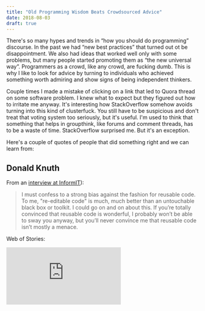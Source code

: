 ```yaml
---
title: "Old Programming Wisdom Beats Crowdsourced Advice"
date: 2018-08-03
draft: true
---
```


There's so many hypes and trends in “how you should do programming” discourse.
In the past we had “new best practices” that turned out ot be disappointment.
We also had ideas that worked well only with some problems, but many people
started promoting them as “the new universal way”. Programmers as a crowd, like any crowd, are fucking dumb.
This is why I like to look for advice by turning to individuals who achieved something worth admiring and 
show signs of being independent thinkers.

<!--more-->

Couple times I made a mistake of clicking on a link that led to Quora thread on some software problem. I knew what to expect but they figured out how to irritate me anyway. It's interesting how StackOverflow somehow avoids turning into this kind of clusterfuck. You still have to be suspicious and don't treat that voting system too seriously, but it's useful. I'm used to think that something that helps in groupthink, like forums and comment threads, has to be a waste of time. StackOverflow surprised me. But it's an exception.

Here's a couple of quotes of people that did something right and we can learn from:

## Donald Knuth

From an [interview at InformIT](http://www.informit.com/articles/article.aspx?p=1193856)):

> I must confess to a strong bias against the fashion for reusable code. To me, "re-editable code" is much, much better than an untouchable black box or toolkit. I could go on and on about this. If you’re totally convinced that reusable code is wonderful, I probably won’t be able to sway you anyway, but you’ll never convince me that reusable code isn’t mostly a menace.

Web of Stories:

<div class="video">
  <iframe
    src="https://www.youtube.com/embed/75Ju0eM5T2c" frameborder="0" gesture="media" allow="encrypted-media" allowfullscreen>
  </iframe>
</div>




